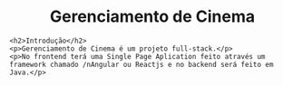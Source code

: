 <html>
  
  <body>
    <h1 align="center">Gerenciamento de Cinema</h1>
    
    <h2>Introdução</h2>
    <p>Gerenciamento de Cinema é um projeto full-stack.</p> 
    <p>No frontend terá uma Single Page Aplication feito através um framework chamado /nAngular ou Reactjs e no backend será feito em Java.</p>
   
  </body>
</html>
